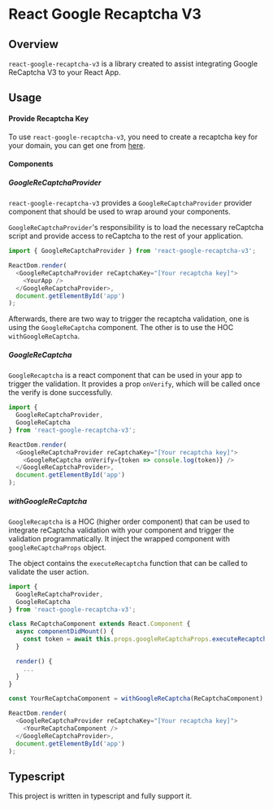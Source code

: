 # React Google Recaptcha V3

## Overview

`react-google-recaptcha-v3` is a library created to assist integrating Google ReCaptcha V3 to your React App.

## Usage

#### Provide Recaptcha Key

To use `react-google-recaptcha-v3`, you need to create a recaptcha key for your domain, you can get one from [here](https://www.google.com/recaptcha/intro/v3.html).

#### Components

##### GoogleReCaptchaProvider

`react-google-recaptcha-v3` provides a `GoogleReCaptchaProvider` provider component that should be used to wrap around your components.

`GoogleReCaptchaProvider`'s responsibility is to load the necessary reCaptcha script and provide access to reCaptcha to the rest of your application.

```javascript
import { GoogleReCaptchaProvider } from 'react-google-recaptcha-v3';

ReactDom.render(
  <GoogleReCaptchaProvider reCaptchaKey="[Your recaptcha key]">
    <YourApp />
  </GoogleReCaptchaProvider>,
  document.getElementById('app')
);
```

Afterwards, there are two way to trigger the recaptcha validation, one is using the `GoogleReCaptcha` component. The other is to use the HOC `withGoogleReCaptcha`.

##### GoogleReCaptcha

`GoogleRecaptcha` is a react component that can be used in your app to trigger the validation. It provides a prop `onVerify`, which will be called once the verify is done successfully.

```javascript
import {
  GoogleReCaptchaProvider,
  GoogleReCaptcha
} from 'react-google-recaptcha-v3';

ReactDom.render(
  <GoogleReCaptchaProvider reCaptchaKey="[Your recaptcha key]">
    <GoogleReCaptcha onVerify={token => console.log(token)} />
  </GoogleReCaptchaProvider>,
  document.getElementById('app')
);
```

##### withGoogleReCaptcha

`GoogleRecaptcha` is a HOC (higher order component) that can be used to integrate reCaptcha validation with your component and trigger the validation programmatically. It inject the wrapped component with `googleReCaptchaProps` object.

The object contains the `executeRecaptcha` function that can be called to validate the user action.

```javascript
import {
  GoogleReCaptchaProvider,
  GoogleReCaptcha
} from 'react-google-recaptcha-v3';

class ReCaptchaComponent extends React.Component {
  async componentDidMount() {
    const token = await this.props.googleReCaptchaProps.executeRecaptcha({action: 'homepage'});
  }

  render() {
    ...
  }
}

const YourReCaptchaComponent = withGoogleReCaptcha(ReCaptchaComponent);

ReactDom.render(
  <GoogleReCaptchaProvider reCaptchaKey="[Your recaptcha key]">
    <YourReCaptchaComponent />
  </GoogleReCaptchaProvider>,
  document.getElementById('app')
);
```

## Typescript

This project is written in typescript and fully support it.
